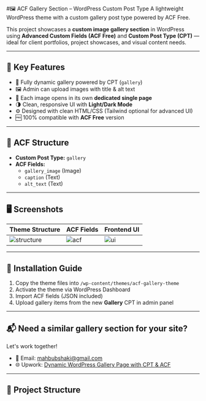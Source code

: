 #🖼️ ACF Gallery Section – WordPress Custom Post Type
A lightweight WordPress theme with a custom gallery post type powered by ACF Free.


This project showcases a **custom image gallery section** in WordPress using **Advanced Custom Fields (ACF Free)** and **Custom Post Type (CPT)** — ideal for client portfolios, project showcases, and visual content needs.

---

## 🔧 Key Features

- 🎯 Fully dynamic gallery powered by CPT (`gallery`)
- 🖼️ Admin can upload images with title & alt text
- 🔗 Each image opens in its own **dedicated single page**
- 🌗 Clean, responsive UI with **Light/Dark Mode**
- ⚙️ Designed with clean HTML/CSS (Tailwind optional for advanced UI)
- 🆓 100% compatible with **ACF Free** version

---

## 🧩 ACF Structure

- **Custom Post Type:** `gallery`
- **ACF Fields:**
  - `gallery_image` (Image)
  - `caption` (Text)
  - `alt_text` (Text)

---

## 🖥️ Screenshots

| Theme Structure | ACF Fields | Frontend UI |
|------------------|-------------|--------------|
| ![structure](screenshots/theme-structure.png) | ![acf](screenshots/acf-fields.png) | ![ui](screenshots/frontend-ui.png) |

---

## 🚀 Installation Guide

1. Copy the theme files into `/wp-content/themes/acf-gallery-theme`
2. Activate the theme via WordPress Dashboard
3. Import ACF fields (JSON included)
4. Upload gallery items from the new **Gallery** CPT in admin panel

---

## 📬 Need a similar gallery section for your site?

Let's work together!

- 📧 Email: [mahbubshaki@gmail.com](mailto:mahbubshaki@gmail.com)  
- 🌐 Upwork: [Dynamic WordPress Gallery Page with CPT & ACF](https://www.upwork.com/services/product/development-it-a-dynamic-wordpress-gallery-page-using-cpt-acf-free-1950085101343980298?ref=fl_profile)

---

## 📁 Project Structure



